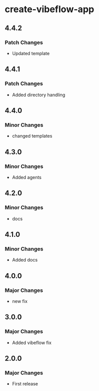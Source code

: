 # create-vibeflow-app

## 4.4.2

### Patch Changes

- Updated template

## 4.4.1

### Patch Changes

- Added directory handling

## 4.4.0

### Minor Changes

- changed templates

## 4.3.0

### Minor Changes

- Added agents

## 4.2.0

### Minor Changes

- docs

## 4.1.0

### Minor Changes

- Added docs

## 4.0.0

### Major Changes

- new fix

## 3.0.0

### Major Changes

- Added vibeflow fix

## 2.0.0

### Major Changes

- First release
